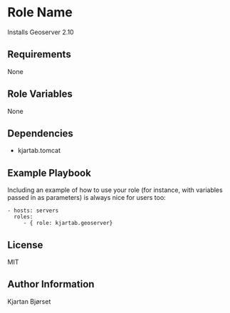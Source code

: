 Role Name
=========

Installs Geoserver 2.10

Requirements
------------

None

Role Variables
--------------

None

Dependencies
------------

- kjartab.tomcat

Example Playbook
----------------

Including an example of how to use your role (for instance, with variables passed in as parameters) is always nice for users too:

    - hosts: servers
      roles:
         - { role: kjartab.geoserver}

License
-------

MIT

Author Information
------------------

Kjartan Bjørset 